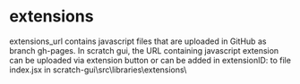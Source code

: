 # extensions


extensions_url contains javascript files that are uploaded in GitHub as branch gh-pages. 
In scratch gui, the URL containing javascript extension can be uploaded via extension button or can be added in extensionID: to file index.jsx in scratch-gui\src\libraries\extensions\

